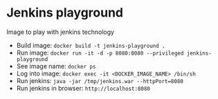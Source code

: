 # Jenkins playground

Image to play with jenkins technology

- Build image: `docker build -t jenkins-playground .`
- Run image: `docker run -it -d -p 8080:8080 --privileged jenkins-playground`
- See image name: `docker ps`
- Log into image: `docker exec -it <DOCKER_IMAGE_NAME> /bin/sh`
- Run jenkins: `java -jar /tmp/jenkins.war --httpPort=8080`
- Run jenkins in browser: `http://localhost:8080`
